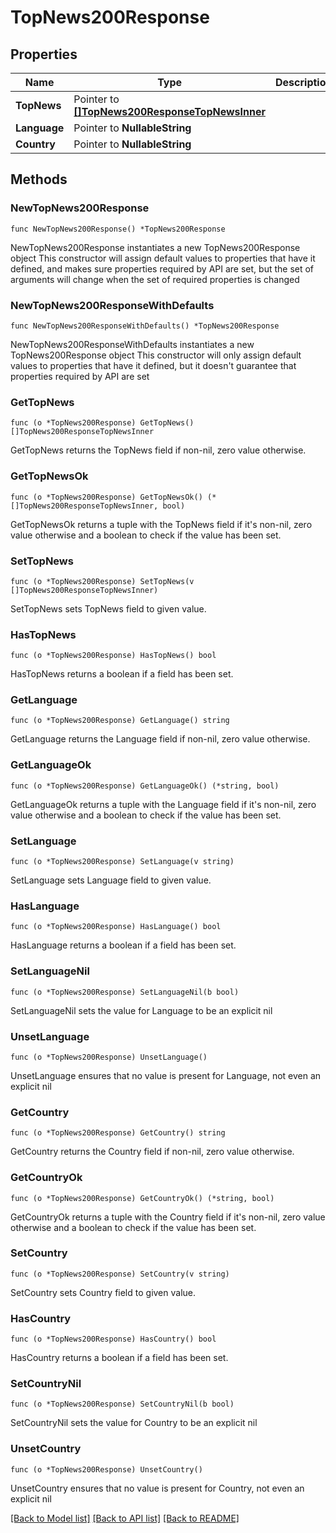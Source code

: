 # TopNews200Response

## Properties

Name | Type | Description | Notes
------------ | ------------- | ------------- | -------------
**TopNews** | Pointer to [**[]TopNews200ResponseTopNewsInner**](TopNews200ResponseTopNewsInner.md) |  | [optional] 
**Language** | Pointer to **NullableString** |  | [optional] 
**Country** | Pointer to **NullableString** |  | [optional] 

## Methods

### NewTopNews200Response

`func NewTopNews200Response() *TopNews200Response`

NewTopNews200Response instantiates a new TopNews200Response object
This constructor will assign default values to properties that have it defined,
and makes sure properties required by API are set, but the set of arguments
will change when the set of required properties is changed

### NewTopNews200ResponseWithDefaults

`func NewTopNews200ResponseWithDefaults() *TopNews200Response`

NewTopNews200ResponseWithDefaults instantiates a new TopNews200Response object
This constructor will only assign default values to properties that have it defined,
but it doesn't guarantee that properties required by API are set

### GetTopNews

`func (o *TopNews200Response) GetTopNews() []TopNews200ResponseTopNewsInner`

GetTopNews returns the TopNews field if non-nil, zero value otherwise.

### GetTopNewsOk

`func (o *TopNews200Response) GetTopNewsOk() (*[]TopNews200ResponseTopNewsInner, bool)`

GetTopNewsOk returns a tuple with the TopNews field if it's non-nil, zero value otherwise
and a boolean to check if the value has been set.

### SetTopNews

`func (o *TopNews200Response) SetTopNews(v []TopNews200ResponseTopNewsInner)`

SetTopNews sets TopNews field to given value.

### HasTopNews

`func (o *TopNews200Response) HasTopNews() bool`

HasTopNews returns a boolean if a field has been set.

### GetLanguage

`func (o *TopNews200Response) GetLanguage() string`

GetLanguage returns the Language field if non-nil, zero value otherwise.

### GetLanguageOk

`func (o *TopNews200Response) GetLanguageOk() (*string, bool)`

GetLanguageOk returns a tuple with the Language field if it's non-nil, zero value otherwise
and a boolean to check if the value has been set.

### SetLanguage

`func (o *TopNews200Response) SetLanguage(v string)`

SetLanguage sets Language field to given value.

### HasLanguage

`func (o *TopNews200Response) HasLanguage() bool`

HasLanguage returns a boolean if a field has been set.

### SetLanguageNil

`func (o *TopNews200Response) SetLanguageNil(b bool)`

 SetLanguageNil sets the value for Language to be an explicit nil

### UnsetLanguage
`func (o *TopNews200Response) UnsetLanguage()`

UnsetLanguage ensures that no value is present for Language, not even an explicit nil
### GetCountry

`func (o *TopNews200Response) GetCountry() string`

GetCountry returns the Country field if non-nil, zero value otherwise.

### GetCountryOk

`func (o *TopNews200Response) GetCountryOk() (*string, bool)`

GetCountryOk returns a tuple with the Country field if it's non-nil, zero value otherwise
and a boolean to check if the value has been set.

### SetCountry

`func (o *TopNews200Response) SetCountry(v string)`

SetCountry sets Country field to given value.

### HasCountry

`func (o *TopNews200Response) HasCountry() bool`

HasCountry returns a boolean if a field has been set.

### SetCountryNil

`func (o *TopNews200Response) SetCountryNil(b bool)`

 SetCountryNil sets the value for Country to be an explicit nil

### UnsetCountry
`func (o *TopNews200Response) UnsetCountry()`

UnsetCountry ensures that no value is present for Country, not even an explicit nil

[[Back to Model list]](../README.md#documentation-for-models) [[Back to API list]](../README.md#documentation-for-api-endpoints) [[Back to README]](../README.md)


